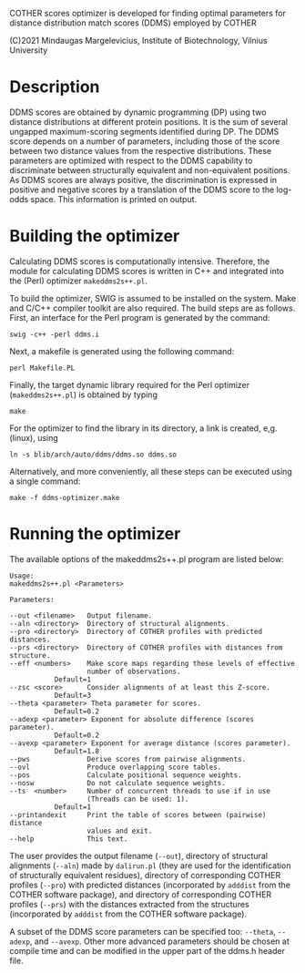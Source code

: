 COTHER scores optimizer is developed for finding optimal parameters for 
distance distribution match scores (DDMS) employed by COTHER

(C)2021 Mindaugas Margelevicius,
Institute of Biotechnology, Vilnius University

# Description

   DDMS scores are obtained by dynamic programming (DP) using two distance
   distributions at different protein positions. It is the sum of several
   ungapped maximum-scoring segments identified during DP. The DDMS score
   depends on a number of parameters, including those of the score between
   two distance values from the respective distributions. These parameters
   are optimized with respect to the DDMS capability to discriminate 
   between structurally equivalent and non-equivalent positions. As DDMS 
   scores are always positive, the discrimination is expressed in positive
   and negative scores by a translation of the DDMS score to the 
   log-odds space. This information is printed on output.

# Building the optimizer

   Calculating DDMS scores is computationally intensive. Therefore, the 
   module for calculating DDMS scores is written in C++ and integrated 
   into the (Perl) optimizer `makeddms2s++.pl`.

   To build the optimizer, SWIG is assumed to be installed on the system.
   Make and C/C++ compiler toolkit are also required. The build steps 
   are as follows. First, an interface for the Perl program is generated 
   by the command:

```
swig -c++ -perl ddms.i
```

   Next, a makefile is generated using the following command:

```
perl Makefile.PL
```

   Finally, the target dynamic library required for the Perl optimizer 
   (`makeddms2s++.pl`) is obtained by typing

```
make
```

   For the optimizer to find the library in its directory, a link is 
   created, e,g. (linux), using

```
ln -s blib/arch/auto/ddms/ddms.so ddms.so
```

   Alternatively, and more conveniently, all these steps can be executed
   using a single command:

```
make -f ddms-optimizer.make
```

# Running the optimizer

   The available options of the makeddms2s++.pl program are listed below:

```
Usage:
makeddms2s++.pl <Parameters>

Parameters:

--out <filename>   Output filename.
--aln <directory>  Directory of structural alignments.
--pro <directory>  Directory of COTHER profiles with predicted distances.
--prs <directory>  Directory of COTHER profiles with distances from structure.
--eff <numbers>    Make score maps regarding these levels of effective 
                   number of observations.
           Default=1
--zsc <score>      Consider alignments of at least this Z-score.
           Default=3
--theta <parameter> Theta parameter for scores.
           Default=0.2
--adexp <parameter> Exponent for absolute difference (scores parameter).
           Default=0.2
--avexp <parameter> Exponent for average distance (scores parameter).
           Default=1.8
--pws              Derive scores from pairwise alignments.
--ovl              Produce overlapping score tables.
--pos              Calculate positional sequence weights.
--nosw             Do not calculate sequence weights.
--ts  <number>     Number of concurrent threads to use if in use
                   (Threads can be used: 1).
           Default=1
--printandexit     Print the table of scores between (pairwise) distance 
                   values and exit.
--help             This text.

```

   The user provides the output filename (`--out`), directory of 
   structural alignments (`--aln`) made by `dalirun.pl` (they are used 
   for the identification of structurally equivalent residues), directory
   of corresponding COTHER profiles (`--pro`) with predicted distances 
   (incorporated by `adddist` from the COTHER software package), and 
   directory of corresponding COTHER profiles (`--prs`) with the distances
   extracted from the structures (incorporated by `adddist` from the 
   COTHER software package).

   A subset of the DDMS score parameters can be specified too: `--theta`,
   `--adexp`, and `--avexp`. Other more advanced parameters should be
   chosen at compile time and can be modified in the upper part of the 
   ddms.h header file.

